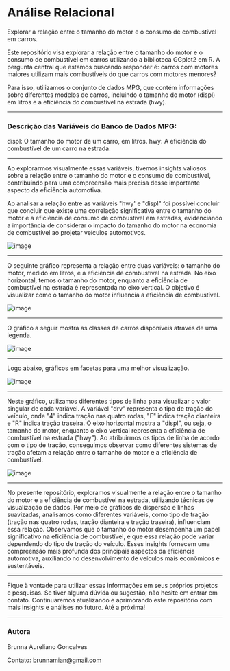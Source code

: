 # Análise Relacional 
Explorar a relação entre o tamanho do motor e o consumo de combustível em carros.

Este repositório visa explorar a relação entre o tamanho do motor e o consumo de combustível em carros utilizando a biblioteca GGplot2 em R. A pergunta central que estamos buscando responder é: carros com motores maiores utilizam mais combustíveis do que carros com motores menores?

Para isso, utilizamos o conjunto de dados MPG, que contém informações sobre diferentes modelos de carros, incluindo o tamanho do motor (displ) em litros e a eficiência do combustível na estrada (hwy).

-------------------------------------------------------------------------------------------------

### Descrição das Variáveis do Banco de Dados MPG:
displ: O tamanho do motor de um carro, em litros.
hwy: A eficiência do combustível de um carro na estrada.

-------------------------------------------------------------------------------------------------
Ao explorarmos visualmente essas variáveis, tivemos  insights valiosos sobre a relação entre o tamanho do motor e o consumo de combustível, contribuindo para uma compreensão mais precisa desse importante aspecto da eficiência automotiva.

Ao analisar a relação entre as variáveis "hwy' e "displ" foi possível concluir que concluir que existe uma correlação significativa entre o tamanho do motor e a eficiência de consumo de combustível em estradas, evidenciando a importância de considerar o impacto do tamanho do motor na economia de combustível ao projetar veículos automotivos.

![image](https://github.com/AurelianoGon/cars.motors/assets/106711467/bff8b556-e527-440c-abf1-882dc76b284f)

-----------------------------------------------------------------------------------------------
O seguinte gráfico representa a relação entre duas variáveis: o tamanho do motor, medido em litros, e a eficiência de combustível na estrada. No eixo horizontal, temos o tamanho do motor, enquanto a eficiência de combustível na estrada é representada no eixo vertical. O objetivo é visualizar como o tamanho do motor influencia a eficiência de combustível. 

![image](https://github.com/AurelianoGon/cars.motors/assets/106711467/4f3ecf06-a446-457c-8fd5-07d1cacfa3e1)

-----------------------------------------------------------------------------
O gráfico a seguir mostra as classes de carros disponíveis através de uma legenda.

![image](https://github.com/AurelianoGon/cars.motors/assets/106711467/d2c104d1-7d87-4ef5-9b3b-aff40a27c592)

---------------------------------------------------

Logo abaixo, gráficos em facetas para uma melhor visualização.

![image](https://github.com/AurelianoGon/cars.motors/assets/106711467/a1c4433c-d428-40ab-8934-8b3079c74f8b)

---------------------------------
Neste gráfico, utilizamos diferentes tipos de linha para visualizar o valor singular de cada variável. A variável "drv" representa o tipo de tração do veículo, onde "4" indica tração nas quatro rodas, "F" indica tração dianteira e "R" indica tração traseira. O eixo horizontal mostra a "displ", ou seja, o tamanho do motor, enquanto o eixo vertical representa a eficiência de combustível na estrada ("hwy"). Ao atribuirmos os tipos de linha de acordo com o tipo de tração, conseguimos observar como diferentes sistemas de tração afetam a relação entre o tamanho do motor e a eficiência de combustível.

![image](https://github.com/AurelianoGon/cars.motors/assets/106711467/895a29b8-3ac6-40ad-b72a-b6a87753285a)

---------------------------------------------

No presente repositório, exploramos visualmente a relação entre o tamanho do motor e a eficiência de combustível na estrada, utilizando técnicas de visualização de dados. Por meio de gráficos de dispersão e linhas suavizadas, analisamos como diferentes variáveis, como tipo de tração (tração nas quatro rodas, tração dianteira e tração traseira), influenciam essa relação. Observamos que o tamanho do motor desempenha um papel significativo na eficiência de combustível, e que essa relação pode variar dependendo do tipo de tração do veículo. Esses insights fornecem uma compreensão mais profunda dos principais aspectos da eficiência automotiva, auxiliando no desenvolvimento de veículos mais econômicos e sustentáveis.

--------------------------------

Fique à vontade para utilizar essas informações em seus próprios projetos e pesquisas. Se tiver alguma dúvida ou sugestão, não hesite em entrar em contato. Continuaremos atualizando e aprimorando este repositório com mais insights e análises no futuro. Até a próxima!

--------------------------------------

### Autora 
Brunna Aureliano Gonçalves

Contato: brunnamian@gmail.com





